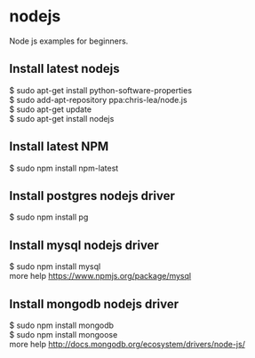 nodejs
======

Node js examples for beginners.


Install latest nodejs
-------------------------------------------------------------
$ sudo apt-get install python-software-properties<br>
$ sudo add-apt-repository ppa:chris-lea/node.js<br>
$ sudo apt-get update<br>
$ sudo apt-get install nodejs<br>

Install latest NPM
--------------------------------------------------------------
$ sudo npm install npm-latest

Install postgres nodejs driver
--------------------------------------------------------------
$ sudo npm install pg

Install mysql nodejs driver
--------------------------------------------------------------
$ sudo npm install mysql<br>
more help https://www.npmjs.org/package/mysql

Install mongodb nodejs driver
--------------------------------------------------------------
$ sudo npm install mongodb<br>
$ sudo npm install mongoose<br>
more help http://docs.mongodb.org/ecosystem/drivers/node-js/

